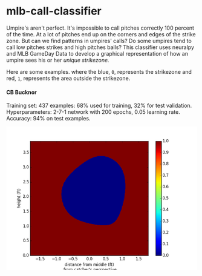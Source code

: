 # mlb-call-classifier
Umpire's aren't perfect. It's impossible to call pitches correctly
100 percent of the time. At a lot of pitches end up on the corners and edges
of the strike zone. But can we find patterns in umpires' calls?
Do some umpires tend to call low pitches strikes and high pitches balls?
This classifier uses neuralpy and MLB GameDay Data to develop a graphical representation of how 
an umpire sees his or her *unique strikezone.*

Here are some examples. where the blue, `0`, represents the strikezone and red, `1`, represents the area
outside the strikezone.

#### CB Bucknor
Training set: 437 examples: 68% used for training, 32% for test validation.  
Hyperparameters: 2-7-1 network with 200 epochs, 0.05 learning rate.  
Accuracy: 94% on test examples.

![](results/bucknor-94.png)
